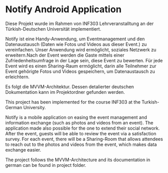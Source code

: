 # Notify Android Application

Diese Projekt wurde im Rahmen von INF303 Lehrveranstalltung an der Türkish-Deutschen Universität implementiert. 

Notify ist eine Handy-Anwendung, um Eventmanagement und den Datenaustausch (Daten wie Fotos
und Videos aus dieser Event.) zu vereinfachen. Unser Anwendung wird ermöglicht, soziales Netzwerk
zu erweitern.Nach der Event werden die Gaste mittels einer Zufriedenheitsumfrage in der Lage sein,
diese Event zu bewerten. Für jede Event wird es einen Sharing-Raum ermöglicht, darin alle
Teilnehmer zur Event gehörigte Fotos und Videos gespeichern, um Datenaustausch zu erleichtern.

Es folgt die MVVM-Architektur. Dessen detalierter deutschen Dokumentation kann im Projektordner gefunden werden.

This project has been implemented for the course INF303 at the Turkish-German University.

Notify is a mobile application on easing the event management and information exchange (such as photos and videos from an event). The application made also possible for the one to extend their social network. After the event, guests will be able to review the event via a satisfaction survey. For each event, there will be a Sharing-Room that allows attendees to reach out to the photos and videos from the event, which makes data exchange easier.

The project follows the MVVM-Architecture and its documentation in german can be found in project folder.
